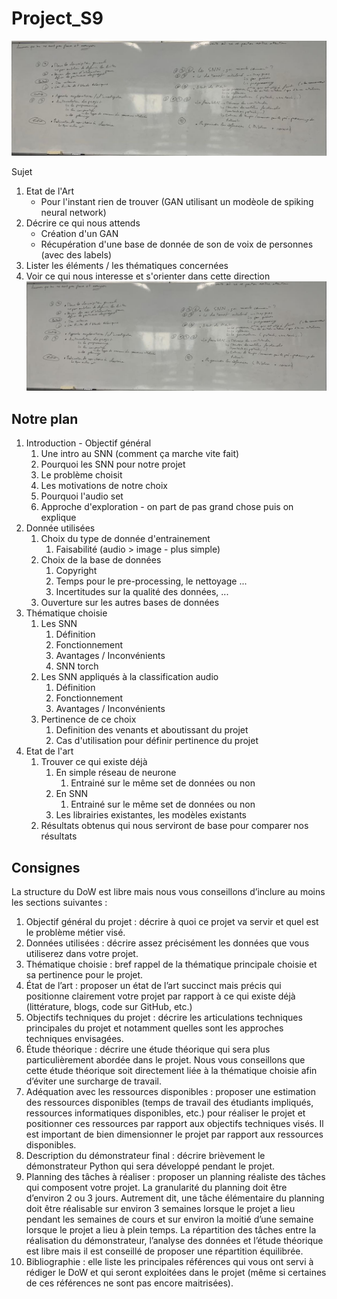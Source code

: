 # Project_S9

![image](les_problemes.jpg)


Sujet 
1. Etat de l'Art
    - Pour l'instant rien de trouver (GAN utilisant un modèole de spiking neural network)
2. Décrire ce qui nous attends
    - Création d'un GAN
    - Récupération d'une base de donnée de son de voix de personnes (avec des labels)
3. Lister les éléments / les thématiques concernées
4. Voir ce qui nous interesse et s'orienter dans cette direction
![image](Compte-rendu/Les_problemes.jpg)

## Notre plan

1. Introduction - Objectif général
    1. Une intro au SNN (comment ça marche vite fait)
    2. Pourquoi les SNN pour notre projet
    2. Le problème choisit
    3. Les motivations de notre choix
    4. Pourquoi l'audio set
    5. Approche d'exploration - on part de pas grand chose puis on explique
2. Donnée utilisées
    1. Choix du type de donnée d'entrainement
        1. Faisabilité (audio > image - plus simple)
    2. Choix de la base de données 
        1. Copyright
        2. Temps pour le pre-processing, le nettoyage ...
        3. Incertitudes sur la qualité des données, ...
    3. Ouverture sur les autres bases de données
3. Thématique choisie
    1. Les SNN
        1. Définition
        2. Fonctionnement
        3. Avantages / Inconvénients
        4. SNN torch
    2. Les SNN appliqués à la classification audio
        1. Définition
        2. Fonctionnement
        3. Avantages / Inconvénients
    3. Pertinence de ce choix
        1. Definition des venants et aboutissant du projet
        2. Cas d'utilisation pour définir pertinence du projet
4. Etat de l'art
    1. Trouver ce qui existe déjà
        1. En simple réseau de neurone
            1. Entrainé sur le même set de données ou non
        2. En SNN
            1. Entrainé sur le même set de données ou non
        3. Les librairies existantes, les modèles existants
    2. Résultats obtenus qui nous serviront de base pour comparer nos résultats


## Consignes 

La structure du DoW est libre mais nous vous conseillons d’inclure au moins les sections suivantes :
1. Objectif général du projet : décrire à quoi ce projet va servir et quel est le problème métier
visé.
2. Données utilisées : décrire assez précisément les données que vous utiliserez dans votre
projet.
3. Thématique choisie : bref rappel de la thématique principale choisie et sa pertinence pour le
projet.
4. État de l’art : proposer un état de l’art succinct mais précis qui positionne clairement votre
projet par rapport à ce qui existe déjà (littérature, blogs, code sur GitHub, etc.)
5. Objectifs techniques du projet : décrire les articulations techniques principales du projet et
notamment quelles sont les approches techniques envisagées.
6. Étude théorique : décrire une étude théorique qui sera plus particulièrement abordée dans le
projet. Nous vous conseillons que cette étude théorique soit directement liée à la thématique
choisie afin d’éviter une surcharge de travail.
7. Adéquation avec les ressources disponibles : proposer une estimation des ressources
disponibles (temps de travail des étudiants impliqués, ressources informatiques disponibles,
etc.) pour réaliser le projet et positionner ces ressources par rapport aux objectifs techniques
visés. Il est important de bien dimensionner le projet par rapport aux ressources disponibles.
8. Description du démonstrateur final : décrire brièvement le démonstrateur Python qui sera
développé pendant le projet.
9. Planning des tâches à réaliser : proposer un planning réaliste des tâches qui composent votre
projet. La granularité du planning doit être d’environ 2 ou 3 jours. Autrement dit, une tâche
élémentaire du planning doit être réalisable sur environ 3 semaines lorsque le projet a lieu
pendant les semaines de cours et sur environ la moitié d’une semaine lorsque le projet a lieu
à plein temps. La répartition des tâches entre la réalisation du démonstrateur, l’analyse des
données et l’étude théorique est libre mais il est conseillé de proposer une répartition
équilibrée.
10. Bibliographie : elle liste les principales références qui vous ont servi à rédiger le DoW et qui
seront exploitées dans le projet (même si certaines de ces références ne sont pas encore
maitrisées).